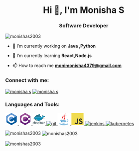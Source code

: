 <h1 align="center">Hi 👋, I'm Monisha S</h1>
<h3 align="center">Software Developer</h3>

<p align="left"> <img src="https://komarev.com/ghpvc/?username=monishas2003&label=Profile%20views&color=0e75b6&style=flat" alt="monishas2003" /> </p>

- 🔭 I’m currently working on **Java ,Python**

- 🌱 I’m currently learning **React,Node.js**

- 📫 How to reach me **monimonisha4379@gmail.com**

<h3 align="left">Connect with me:</h3>
<p align="left">
<a href="https://linkedin.com/in/monisha s" target="blank"><img align="center" src="https://raw.githubusercontent.com/rahuldkjain/github-profile-readme-generator/master/src/images/icons/Social/linked-in-alt.svg" alt="monisha s" height="30" width="40" /></a>
<a href="https://www.hackerrank.com/monisha s" target="blank"><img align="center" src="https://raw.githubusercontent.com/rahuldkjain/github-profile-readme-generator/master/src/images/icons/Social/hackerrank.svg" alt="monisha s" height="30" width="40" /></a>
</p>

<h3 align="left">Languages and Tools:</h3>
<p align="left"> <a href="https://www.cprogramming.com/" target="_blank" rel="noreferrer"> <img src="https://raw.githubusercontent.com/devicons/devicon/master/icons/c/c-original.svg" alt="c" width="40" height="40"/> </a> <a href="https://www.w3schools.com/cs/" target="_blank" rel="noreferrer"> <img src="https://raw.githubusercontent.com/devicons/devicon/master/icons/csharp/csharp-original.svg" alt="csharp" width="40" height="40"/> </a> <a href="https://www.docker.com/" target="_blank" rel="noreferrer"> <img src="https://raw.githubusercontent.com/devicons/devicon/master/icons/docker/docker-original-wordmark.svg" alt="docker" width="40" height="40"/> </a> <a href="https://git-scm.com/" target="_blank" rel="noreferrer"> <img src="https://www.vectorlogo.zone/logos/git-scm/git-scm-icon.svg" alt="git" width="40" height="40"/> </a> <a href="https://www.java.com" target="_blank" rel="noreferrer"> <img src="https://raw.githubusercontent.com/devicons/devicon/master/icons/java/java-original.svg" alt="java" width="40" height="40"/> </a> <a href="https://developer.mozilla.org/en-US/docs/Web/JavaScript" target="_blank" rel="noreferrer"> <img src="https://raw.githubusercontent.com/devicons/devicon/master/icons/javascript/javascript-original.svg" alt="javascript" width="40" height="40"/> </a> <a href="https://www.jenkins.io" target="_blank" rel="noreferrer"> <img src="https://www.vectorlogo.zone/logos/jenkins/jenkins-icon.svg" alt="jenkins" width="40" height="40"/> </a> <a href="https://kubernetes.io" target="_blank" rel="noreferrer"> <img src="https://www.vectorlogo.zone/logos/kubernetes/kubernetes-icon.svg" alt="kubernetes" width="40" height="40"/> </a> </p>

<p><img align="left" src="https://github-readme-stats.vercel.app/api/top-langs?username=monishas2003&show_icons=true&locale=en&layout=compact" alt="monishas2003" /></p>

<p>&nbsp;<img align="center" src="https://github-readme-stats.vercel.app/api?username=monishas2003&show_icons=true&locale=en" alt="monishas2003" /></p>

<p><img align="center" src="https://github-readme-streak-stats.herokuapp.com/?user=monishas2003&" alt="monishas2003" /></p>



